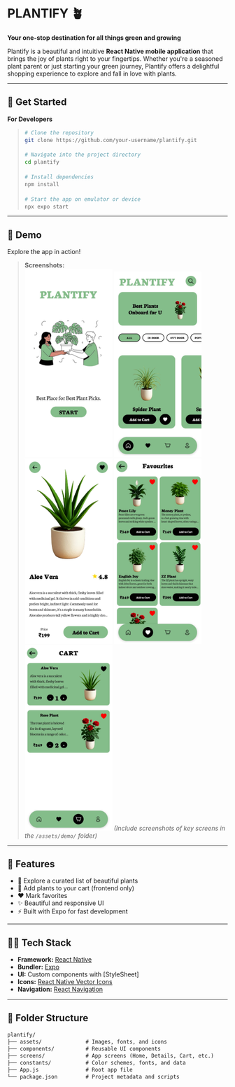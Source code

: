 # PLANTIFY 🪴

**Your one-stop destination for all things green and growing**

Plantify is a beautiful and intuitive **React Native mobile application** that brings the joy of plants right to your fingertips. Whether you're a seasoned plant parent or just starting your green journey, Plantify offers a delightful shopping experience to explore and fall in love with plants.

---

## 🚀 Get Started

**For Developers**

> ```bash
> # Clone the repository
> git clone https://github.com/your-username/plantify.git
>
> # Navigate into the project directory
> cd plantify
>
> # Install dependencies
> npm install
>
> # Start the app on emulator or device
> npx expo start
> ```

---

## 📱 Demo

Explore the app in action!

> **Screenshots:**  
> <img src="assets/demo/Onboarding.png" width="200" /> <img src="assets/demo/Home.png" width="200" /> <img src="assets/demo/AddtoCart.png" width="200" />  <img src="assets/demo/Favourites.png" width="200" /> <img src="assets/demo/Cart.png" width="200" />
> _(Include screenshots of key screens in the `/assets/demo/` folder)_

---

## 🎨 Features

- 🌿 Explore a curated list of beautiful plants
- 🛒 Add plants to your cart (frontend only)
- ❤️ Mark favorites
- ✨ Beautiful and responsive UI
- ⚡ Built with Expo for fast development

---

## 🧑‍💻 Tech Stack

- **Framework:** [React Native](https://reactnative.dev/)
- **Bundler:** [Expo](https://expo.dev/)
- **UI:** Custom components with [StyleSheet]
- **Icons:** [React Native Vector Icons](https://github.com/oblador/react-native-vector-icons)
- **Navigation:** [React Navigation](https://reactnavigation.org/)

---

## 📁 Folder Structure

```plaintext
plantify/
├── assets/              # Images, fonts, and icons
├── components/          # Reusable UI components
├── screens/             # App screens (Home, Details, Cart, etc.)
├── constants/           # Color schemes, fonts, and data
├── App.js               # Root app file
└── package.json         # Project metadata and scripts
```
